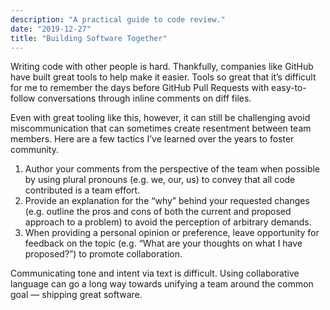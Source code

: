 ```yaml
---
description: "A practical guide to code review."
date: "2019-12-27"
title: "Building Software Together"
---
```


Writing code with other people is hard. Thankfully, companies like GitHub have built great tools to help make it easier. Tools so great that it’s difficult for me to remember the days before GitHub Pull Requests with easy-to-follow conversations through inline comments on diff files.

Even with great tooling like this, however, it can still be challenging avoid miscommunication that can sometimes create resentment between team members. Here are a few tactics I’ve learned over the years to foster community.

1. Author your comments from the perspective of the team when possible by using plural pronouns (e.g. we, our, us) to convey that all code contributed is a team effort.
1. Provide an explanation for the “why” behind your requested changes (e.g. outline the pros and cons of both the current and proposed approach to a problem) to avoid the perception of arbitrary demands.
1. When providing a personal opinion or preference, leave opportunity for feedback on the topic (e.g. “What are your thoughts on what I have proposed?”) to promote collaboration.

Communicating tone and intent via text is difficult. Using collaborative language can go a long way towards unifying a team around the common goal — shipping great software.
